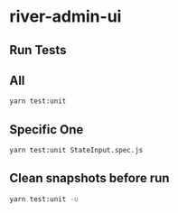 # river-admin-ui

## Run Tests

All
---

```bash
yarn test:unit
```


Specific One
------------
```bash
yarn test:unit StateInput.spec.js
```

Clean snapshots before run
--------------------------
```bash
yarn test:unit -u
```

